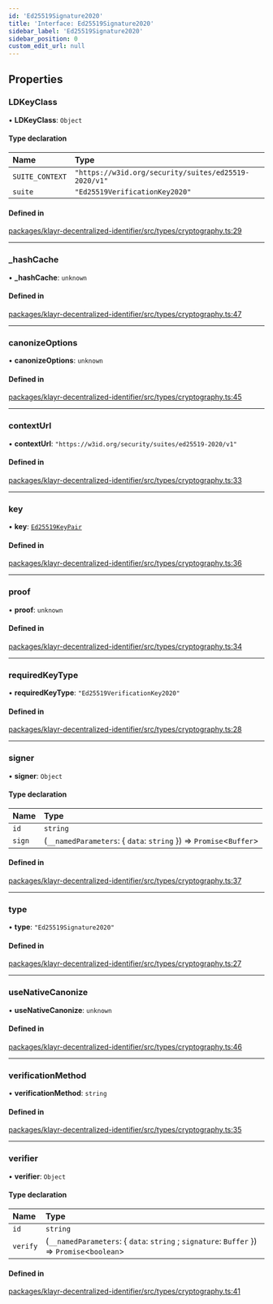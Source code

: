 ```yaml
---
id: 'Ed25519Signature2020'
title: 'Interface: Ed25519Signature2020'
sidebar_label: 'Ed25519Signature2020'
sidebar_position: 0
custom_edit_url: null
---
```


## Properties

### LDKeyClass

• **LDKeyClass**: `Object`

#### Type declaration

| Name            | Type                                                 |
| :-------------- | :--------------------------------------------------- |
| `SUITE_CONTEXT` | `"https://w3id.org/security/suites/ed25519-2020/v1"` |
| `suite`         | `"Ed25519VerificationKey2020"`                       |

#### Defined in

[packages/klayr-decentralized-identifier/src/types/cryptography.ts:29](https://github.com/aldhosutra/klayr-did/blob/8db4b95/packages/klayr-decentralized-identifier/src/types/cryptography.ts#L29)

---

### \_hashCache

• **\_hashCache**: `unknown`

#### Defined in

[packages/klayr-decentralized-identifier/src/types/cryptography.ts:47](https://github.com/aldhosutra/klayr-did/blob/8db4b95/packages/klayr-decentralized-identifier/src/types/cryptography.ts#L47)

---

### canonizeOptions

• **canonizeOptions**: `unknown`

#### Defined in

[packages/klayr-decentralized-identifier/src/types/cryptography.ts:45](https://github.com/aldhosutra/klayr-did/blob/8db4b95/packages/klayr-decentralized-identifier/src/types/cryptography.ts#L45)

---

### contextUrl

• **contextUrl**: `"https://w3id.org/security/suites/ed25519-2020/v1"`

#### Defined in

[packages/klayr-decentralized-identifier/src/types/cryptography.ts:33](https://github.com/aldhosutra/klayr-did/blob/8db4b95/packages/klayr-decentralized-identifier/src/types/cryptography.ts#L33)

---

### key

• **key**: [`Ed25519KeyPair`](Ed25519KeyPair.md)

#### Defined in

[packages/klayr-decentralized-identifier/src/types/cryptography.ts:36](https://github.com/aldhosutra/klayr-did/blob/8db4b95/packages/klayr-decentralized-identifier/src/types/cryptography.ts#L36)

---

### proof

• **proof**: `unknown`

#### Defined in

[packages/klayr-decentralized-identifier/src/types/cryptography.ts:34](https://github.com/aldhosutra/klayr-did/blob/8db4b95/packages/klayr-decentralized-identifier/src/types/cryptography.ts#L34)

---

### requiredKeyType

• **requiredKeyType**: `"Ed25519VerificationKey2020"`

#### Defined in

[packages/klayr-decentralized-identifier/src/types/cryptography.ts:28](https://github.com/aldhosutra/klayr-did/blob/8db4b95/packages/klayr-decentralized-identifier/src/types/cryptography.ts#L28)

---

### signer

• **signer**: `Object`

#### Type declaration

| Name   | Type                                                                |
| :----- | :------------------------------------------------------------------ |
| `id`   | `string`                                                            |
| `sign` | (`__namedParameters`: { `data`: `string` }) => `Promise`<`Buffer`\> |

#### Defined in

[packages/klayr-decentralized-identifier/src/types/cryptography.ts:37](https://github.com/aldhosutra/klayr-did/blob/8db4b95/packages/klayr-decentralized-identifier/src/types/cryptography.ts#L37)

---

### type

• **type**: `"Ed25519Signature2020"`

#### Defined in

[packages/klayr-decentralized-identifier/src/types/cryptography.ts:27](https://github.com/aldhosutra/klayr-did/blob/8db4b95/packages/klayr-decentralized-identifier/src/types/cryptography.ts#L27)

---

### useNativeCanonize

• **useNativeCanonize**: `unknown`

#### Defined in

[packages/klayr-decentralized-identifier/src/types/cryptography.ts:46](https://github.com/aldhosutra/klayr-did/blob/8db4b95/packages/klayr-decentralized-identifier/src/types/cryptography.ts#L46)

---

### verificationMethod

• **verificationMethod**: `string`

#### Defined in

[packages/klayr-decentralized-identifier/src/types/cryptography.ts:35](https://github.com/aldhosutra/klayr-did/blob/8db4b95/packages/klayr-decentralized-identifier/src/types/cryptography.ts#L35)

---

### verifier

• **verifier**: `Object`

#### Type declaration

| Name     | Type                                                                                         |
| :------- | :------------------------------------------------------------------------------------------- |
| `id`     | `string`                                                                                     |
| `verify` | (`__namedParameters`: { `data`: `string` ; `signature`: `Buffer` }) => `Promise`<`boolean`\> |

#### Defined in

[packages/klayr-decentralized-identifier/src/types/cryptography.ts:41](https://github.com/aldhosutra/klayr-did/blob/8db4b95/packages/klayr-decentralized-identifier/src/types/cryptography.ts#L41)
